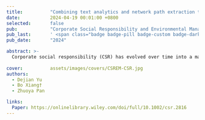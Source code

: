 ```yaml
---
title:          "Combining text analytics and network path extraction to trace CSR in the social sciences: Intellectual structures and diffusion trajectories"
date:           2024-04-19 00:01:00 +0800
selected:       false
pub:            "Corporate Social Responsibility and Environmental Management"
pub_last:       ' <span class="badge badge-pill badge-custom badge-dark">Journal</span>'
pub_date:       "2024"

abstract: >-
  Corporate social responsibility (CSR) has evolved over time into a mature interdisciplinary scientific field. However, there is a lack of research to explore the disciplinary association patterns and diffusion trajectories of scientific knowledge within this field. This research proposes a knowledge tracing framework that combines text analysis based on scientific texts and main path extraction based on citation networks to fill this gap.
  
cover:          assets/images/covers/CSREM-CSR.jpg
authors:
  - Dejian Yu
  - Bo Xiang†
  - Zhuoya Pan

links:
  Paper: https://onlinelibrary.wiley.com/doi/full/10.1002/csr.2816
---
```

